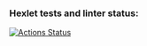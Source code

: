 ### Hexlet tests and linter status:
[![Actions Status](https://github.com/MariGreen/qa-engineer-project-84/actions/workflows/hexlet-check.yml/badge.svg)](https://github.com/MariGreen/qa-engineer-project-84/actions)